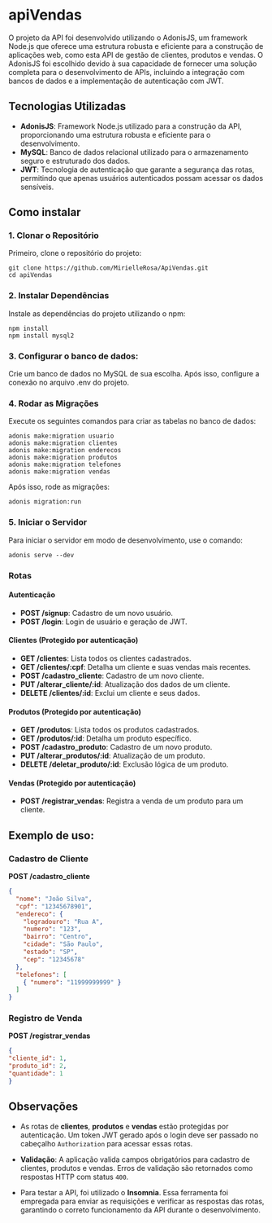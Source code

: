 # apiVendas

O projeto da API foi desenvolvido utilizando o AdonisJS, um framework Node.js que oferece uma estrutura robusta e eficiente para a construção de aplicações web, como esta API de gestão de clientes, produtos e vendas. O AdonisJS foi escolhido devido à sua capacidade de fornecer uma solução completa para o desenvolvimento de APIs, incluindo a integração com bancos de dados e a implementação de autenticação com JWT.

## Tecnologias Utilizadas

- **AdonisJS**: Framework Node.js utilizado para a construção da API, proporcionando uma estrutura robusta e eficiente para o desenvolvimento.
- **MySQL**: Banco de dados relacional utilizado para o armazenamento seguro e estruturado dos dados.
- **JWT**: Tecnologia de autenticação que garante a segurança das rotas, permitindo que apenas usuários autenticados possam acessar os dados sensíveis.

## Como instalar

### 1. Clonar o Repositório

Primeiro, clone o repositório do projeto:

    git clone https://github.com/MirielleRosa/ApiVendas.git
    cd apiVendas

### 2. Instalar Dependências

Instale as dependências do projeto utilizando o npm:

    npm install
    npm install mysql2

### 3. Configurar o banco de dados:

Crie um banco de dados no MySQL de sua escolha. Após isso, configure a conexão no arquivo .env do projeto.

### 4. Rodar as Migrações

Execute os seguintes comandos para criar as tabelas no banco de dados:

    adonis make:migration usuario
    adonis make:migration clientes
    adonis make:migration enderecos
    adonis make:migration produtos
    adonis make:migration telefones
    adonis make:migration vendas

Após isso, rode as migrações:

    adonis migration:run

### 5. Iniciar o Servidor

Para iniciar o servidor em modo de desenvolvimento, use o comando:

    adonis serve --dev

### Rotas

#### Autenticação

- **POST /signup**: Cadastro de um novo usuário.
- **POST /login**: Login de usuário e geração de JWT.

#### Clientes (Protegido por autenticação)

- **GET /clientes**: Lista todos os clientes cadastrados.
- **GET /clientes/:cpf**: Detalha um cliente e suas vendas mais recentes.
- **POST /cadastro_cliente**: Cadastro de um novo cliente.
- **PUT /alterar_cliente/:id**: Atualização dos dados de um cliente.
- **DELETE /clientes/:id**: Exclui um cliente e seus dados.

#### Produtos (Protegido por autenticação)

- **GET /produtos**: Lista todos os produtos cadastrados.
- **GET /produtos/:id**: Detalha um produto específico.
- **POST /cadastro_produto**: Cadastro de um novo produto.
- **PUT /alterar_produtos/:id**: Atualização de um produto.
- **DELETE /deletar_produto/:id**: Exclusão lógica de um produto.

#### Vendas (Protegido por autenticação)

- **POST /registrar_vendas**: Registra a venda de um produto para um cliente.

## Exemplo de uso:

### Cadastro de Cliente

**POST /cadastro_cliente**

``` json
{
  "nome": "João Silva",
  "cpf": "12345678901",
  "endereco": {
    "logradouro": "Rua A",
    "numero": "123",
    "bairro": "Centro",
    "cidade": "São Paulo",
    "estado": "SP",
    "cep": "12345678"
  },
  "telefones": [
    { "numero": "11999999999" }
  ]
}
```

### Registro de Venda

**POST /registrar_vendas**
``` json
{
"cliente_id": 1,
"produto_id": 2,
"quantidade": 1
}
```

## Observações

- As rotas de **clientes**, **produtos** e **vendas** estão protegidas por autenticação. Um token JWT gerado após o login deve ser passado no cabeçalho `Authorization` para acessar essas rotas.
- **Validação**: A aplicação valida campos obrigatórios para cadastro de clientes, produtos e vendas. Erros de validação são retornados como respostas HTTP com status `400`.

- Para testar a API, foi utilizado o **Insomnia**. Essa ferramenta foi empregada para enviar as requisições e verificar as respostas das rotas, garantindo o correto funcionamento da API durante o desenvolvimento.

